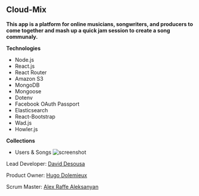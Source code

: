 ## Cloud-Mix
  
<b>This app is a platform for online musicians, songwriters, and producers to come together and mash up a quick jam session to create a song communaly.</b>

<b>Technologies</b>
- Node.js
- React.js
- React Router
- Amazon S3
- MongoDB
- Mongoose
- Dotenv
- Facebook OAuth Passport
- Elasticsearch
- React-Bootstrap
- Wad.js
- Howler.js


<b>Collections</b>
- Users & Songs
![screenshot](public/images/mongoModels.png)  

Lead Developer: <a href="https://www.github.com/dsousadev">David Desousa</a>

Product Owner: <a href="https://www.github.com/Hugodol">Hugo Dolemieux</a>

Scrum Master: <a href="alex1100.software">Alex Raffe Aleksanyan</a>
